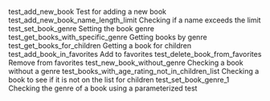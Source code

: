 test_add_new_book Test for adding a new book
test_add_new_book_name_length_limit Checking if a name exceeds the limit
test_set_book_genre Setting the book genre
test_get_books_with_specific_genre Getting books by genre
test_get_books_for_children Getting a book for children
test_add_book_in_favorites Add to favorites
test_delete_book_from_favorites Remove from favorites
test_new_book_without_genre Checking a book without a genre
test_books_with_age_rating_not_in_children_list Checking a book to see if it is not on the list for children
test_set_book_genre_1 Checking the genre of a book using a parameterized test
